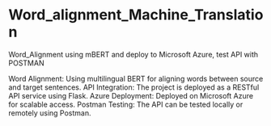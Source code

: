 # Word_alignment_Machine_Translation
Word_Alignment using mBERT and deploy to Microsoft Azure, test API with POSTMAN

Word Alignment: Using multilingual BERT for aligning words between source and target sentences.
API Integration: The project is deployed as a RESTful API service using Flask.
Azure Deployment: Deployed on Microsoft Azure for scalable access.
Postman Testing: The API can be tested locally or remotely using Postman.
